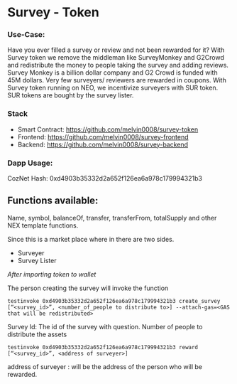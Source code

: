 # Survey - Token

### Use-Case:
Have you ever filled a survey or review and not been rewarded for it? With Survey token we remove the middleman like SurveyMonkey and G2Crowd and redistribute the money to people taking the survey and adding reviews. Survey Monkey is a billion dollar company and G2 Crowd is funded with 45M dollars. Very few surveyers/ reviewers are  rewarded in coupons. With Survey token running on NEO, we incentivize surveyers with SUR token. SUR tokens are bought by the survey lister. 

### Stack

 - Smart Contract: https://github.com/melvin0008/survey-token
 - Frontend: https://github.com/melvin0008/survey-frontend
 - Backend: https://github.com/melvin0008/survey-backend


### Dapp Usage:

CozNet Hash: 0xd4903b35332d2a652f126ea6a978c179994321b3

## Functions available:
Name, symbol, balanceOf, transfer, transferFrom, totalSupply and other NEX template functions.

Since this is a market place where in there are two sides.
 - Surveyer
 - Survey Lister

*After importing token to wallet*

The person creating the survey will invoke the function 

`testinvoke 0xd4903b35332d2a652f126ea6a978c179994321b3 create_survey  [“<survey_id>”, <number_of_people to distribute to>] --attach-gas=<GAS that will be redistributed>`

Survey Id: The id of the survey with question. 
Number of people to distribute the assets

`testinvoke 0xd4903b35332d2a652f126ea6a978c179994321b3 reward  [“<survey_id>”, <address of surveyer>]`

address of surveyer : will be the address of the person who will be rewarded. 
